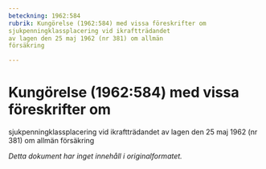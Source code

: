 ```yaml
---
beteckning: 1962:584
rubrik: Kungörelse (1962:584) med vissa föreskrifter om
sjukpenningklassplacering vid ikraftträdandet 
av lagen den 25 maj 1962 (nr 381) om allmän
försäkring

---
```

# Kungörelse (1962:584) med vissa föreskrifter om
sjukpenningklassplacering vid ikraftträdandet 
av lagen den 25 maj 1962 (nr 381) om allmän
försäkring

*Detta dokument har inget innehåll i originalformatet.*